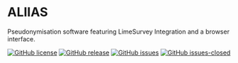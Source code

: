 # ALIIAS

Pseudonymisation software featuring LimeSurvey Integration and a browser interface.

[![GitHub license](https://img.shields.io/github/license/pni-lab/aliias.svg)](https://github.com/pni-lab/aliias/blob/master/LICENSE)
[![GitHub release](https://img.shields.io/github/release/pni-lab/aliias.svg)](https://github.com/pni-lab/aliias/releases/)
[![GitHub issues](https://img.shields.io/github/issues/pni-lab/aliias.svg)](https://GitHub.com/pni-lab/aliias/issues/)
[![GitHub issues-closed](https://img.shields.io/github/issues-closed/pni-lab/aliias.svg)](https://GitHub.com/pni-lab/aliias/issues?q=is%3Aissue+is%3Aclosed)
